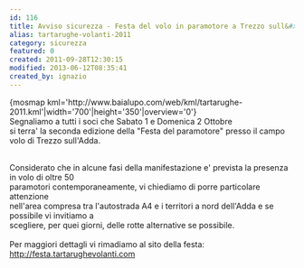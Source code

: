 ```yaml
---
id: 116
title: Avviso sicurezza - Festa del volo in paramotore a Trezzo sull&#x27;Adda
alias: tartarughe-volanti-2011
category: sicurezza
featured: 0
created: 2011-09-28T12:30:15
modified: 2013-06-12T08:35:41
created_by: ignazio
---
```

<p>
 {mosmap kml='http://www.baialupo.com/web/kml/tartarughe-2011.kml'|width='700'|height='350'|overview='0'}
 <br/>
 Segnaliamo a tutti i soci che Sabato 1 e Domenica 2 Ottobre
 <br/>
 si terra' la seconda edizione della "Festa del paramotore" presso il campo volo di Trezzo sull'Adda.
</p>
<p>
 <br/>
 Considerato che in alcune fasi della manifestazione e' prevista la presenza in volo di oltre 50
 <br/>
 paramotori contemporaneamente, vi chiediamo di porre particolare attenzione
 <br/>
 nell'area compresa tra l'autostrada A4 e i territori a nord dell'Adda e se possibile vi invitiamo a
 <br/>
 scegliere, per quei giorni, delle rotte alternative se possibile.
 <br/>
 <br/>
 Per maggiori dettagli vi rimadiamo al sito della festa:
 <br/>
 <span style="text-decoration: underline;">
  <span style="color: #800080;">
   <a href="http://festa.tartarughevolanti.com">
    http://festa.tartarughevolanti.com
   </a>
  </span>
 </span>
</p>
